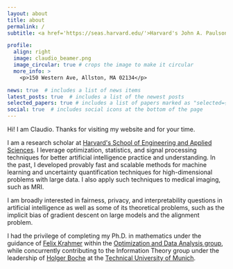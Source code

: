 ```yaml
---
layout: about
title: about
permalink: /
subtitle: <a href='https://seas.harvard.edu/'>Harvard's John A. Paulson School of Engineering and Applied Sciences</a>.

profile:
  align: right
  image: claudio_beamer.png
  image_circular: true # crops the image to make it circular
  more_info: >
    <p>150 Western Ave, Allston, MA 02134</p>

news: true  # includes a list of news items
latest_posts: true  # includes a list of the newest posts
selected_papers: true # includes a list of papers marked as "selected={true}"
social: true  # includes social icons at the bottom of the page
---
```


Hi! I am Claudio. Thanks for visiting my website and for your time. 

I am a research scholar at [Harvard's School of Engineering and Applied Sciences](https://seas.harvard.edu/). I leverage optimization, statistics, and signal processing techniques for better artificial intelligence practice and understanding. In the past, I developed provably fast and scalable methods for machine learning and uncertainty quantification techniques for high-dimensional problems with large data. I also apply such techniques to medical imaging, such as MRI. 

I am broadly interested in fairness, privacy, and interpretability questions in artificial intelligence as well as some of its theoretical problems, such as the implicit bias of gradient descent on large models and the alignment problem. 

I had the privilege of completing my Ph.D. in mathematics under the guidance of [Felix Krahmer](https://www.professoren.tum.de/en/krahmer-felix/) within the [Optimization and Data Analysis group](https://www.math.cit.tum.de/en/math/research/groups/data-science/), while concurrently contributing to the Information Theory group under the leadership of [Holger Boche](https://www.professoren.tum.de/en/boche-holger/) at the [Technical University of Munich](www.tum.de).

<!-- Outside the university, you can find me traveling to some off-the-beaten-path places, training jiu-jitsu, or reading about international politics.--> 

<!--Put your address / P.O. box / other info right below your picture. You can also disable any of these elements by editing `profile` property of the YAML header of your `_pages/about.md`. Edit `_bibliography/papers.bib` and Jekyll will render your [publications page](/al-folio/publications/) automatically.-->

<!--Link to your social media connections, too. This theme is set up to use [Font Awesome icons](http://fortawesome.github.io/Font-Awesome/) and [Academicons](https://jpswalsh.github.io/academicons/), like the ones below. Add your Facebook, Twitter, LinkedIn, Google Scholar, or just disable all of them.-->
